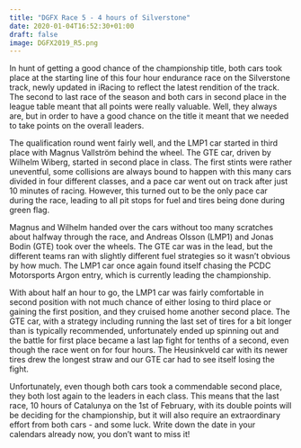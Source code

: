 ```yaml
---
title: "DGFX Race 5 - 4 hours of Silverstone"
date: 2020-01-04T16:52:30+01:00
draft: false
image: DGFX2019_R5.png
---
```



In hunt of getting a good chance of the championship title, both cars took place at the starting line of this four hour endurance race on the Silverstone track, newly updated in iRacing to reflect the latest rendition of the track. The second to last race of the season and both cars in second place in the league table meant that all points were really valuable. Well, they always are, but in order to have a good chance on the title it meant that we needed to take points on the overall leaders.

The qualification round went fairly well, and the LMP1 car started in third place with Magnus Vallström behind the wheel. The GTE car, driven by Wilhelm Wiberg, started in second place in class. The first stints were rather uneventful, some collisions are always bound to happen with this many cars divided in four different classes, and a pace car went out on track after just 10 minutes of racing. However, this turned out to be the only pace car during the race, leading to all pit stops for fuel and tires being done during green flag.

Magnus and Wilhelm handed over the cars without too many scratches about halfway through the race, and Andreas Olsson (LMP1) and Jonas Bodin (GTE) took over the wheels. The GTE car was in the lead, but the different teams ran with slightly different fuel strategies so it wasn’t obvious by how much. The LMP1 car once again found itself chasing the PCDC Motorsports Argon entry, which is currently leading the championship.

With about half an hour to go, the LMP1 car was fairly comfortable in second position with not much chance of either losing to third place or gaining the first position, and they cruised home another second place. The GTE car, with a strategy including running the last set of tires for a bit longer than is typically recommended, unfortunately ended up spinning out and the battle for first place became a last lap fight for tenths of a second, even though the race went on for four hours. The Heusinkveld car with its newer tires drew the longest straw and our GTE car had to see itself losing the fight.
 
Unfortunately, even though both cars took a commendable second place, they both lost again to the leaders in each class. This means that the last race, 10 hours of Catalunya on the 1st of February, with its double points will be deciding for the championship, but it will also require an extraordinary effort from both cars - and some luck. Write down the date in your calendars already now, you don’t want to miss it!
